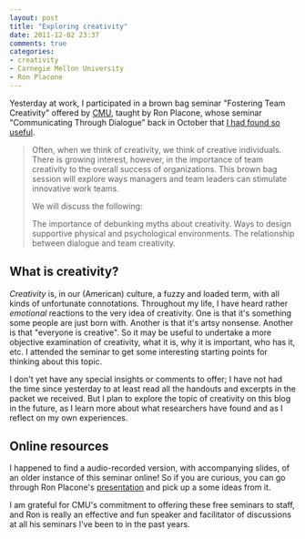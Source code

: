 ```yaml
---
layout: post
title: "Exploring creativity"
date: 2011-12-02 23:37
comments: true
categories:
- creativity
- Carnegie Mellon University
- Ron Placone
---
```

Yesterday at work, I participated in a brown bag seminar "Fostering Team Creativity" offered by [CMU](http://www.cmu.edu/hr/learning/), taught by Ron Placone, whose seminar "Communicating Through Dialogue" back in October that [I had found so useful](/blog/2011/10/11/communicating-through-dialogue/).

<blockquote>
Often, when we think of creativity, we think of creative individuals.
There is growing interest, however, in the importance of team creativity
to the overall success of organizations. This brown bag session will
explore ways managers and team leaders can stimulate innovative work
teams.

We will discuss the following:

The importance of debunking myths about creativity.
Ways to design supportive physical and psychological environments.
The relationship between dialogue and team creativity.
</blockquote>

## What is creativity?

*Creativity* is, in our (American) culture, a fuzzy and loaded term, with all kinds of unfortunate connotations. Throughout my life, I have heard rather *emotional* reactions to the very idea of creativity. One is that it's something some people are just born with. Another is that it's artsy nonsense. Another is that "everyone is creative". So it may be useful to undertake a more objective examination of creativity, what it is, why it is important, who has it, etc. I attended the seminar to get some interesting starting points for thinking about this topic.

I don't yet have any special insights or comments to offer; I have not had the time since yesterday to at least read all the handouts and excerpts in the packet we received. But I plan to explore the topic of creativity on this blog in the future, as I learn more about what researchers have found and as I reflect on my own experiences.

## Online resources

I happened to find a audio-recorded version, with accompanying slides, of an older instance of this seminar online! So if you are curious, you can go through Ron Placone's [presentation](http://www.cmu.edu/hr/learning/ld_online_assets/rp_fosteringcreativity/fostering_team_creativity.htm) and pick up a some ideas from it.

I am grateful for CMU's commitment to offering these free seminars to staff, and Ron is really an effective and fun speaker and facilitator of discussions at all his seminars I've been to in the past years.
